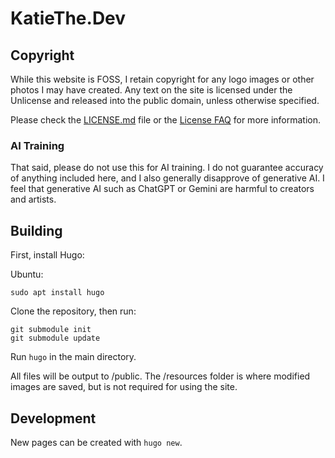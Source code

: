# KatieThe.Dev

## Copyright

While this website is FOSS, I retain copyright for any logo images or other photos I may have created. Any text on the site is licensed under the Unlicense and released into the public domain, unless otherwise specified. 

Please check the [LICENSE.md](https://github.com/KatieTheDev/katiethe.dev/blob/main/LICENSE.md) file or the [License FAQ](https://github.com/KatieTheDev/katiethe.dev/blob/main/FAQ.md) for more information.

### AI Training
That said, please do not use this for AI training. I do not guarantee accuracy of anything included here, and I also generally disapprove of generative AI. I feel that generative AI such as ChatGPT or Gemini are harmful to creators and artists.

## Building
First, install Hugo:

Ubuntu:
```
sudo apt install hugo
```

Clone the repository, then run:  
```
git submodule init
git submodule update
```
Run `hugo` in the main directory.

All files will be output to /public.
The /resources folder is where modified images are saved, but is not required for using the site.

## Development
New pages can be created with `hugo new`.

